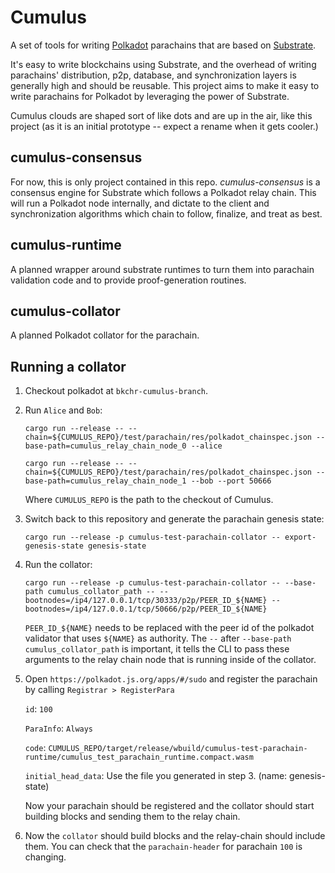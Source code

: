 # Cumulus

A set of tools for writing [Polkadot](https://github.com/paritytech/polkadot) parachains that are based on [Substrate](https://github.com/paritytech/substrate).

It's easy to write blockchains using Substrate, and the overhead of writing parachains' distribution, p2p, database, and synchronization layers is generally high and should be reusable. This project aims to make it easy to write parachains for Polkadot by leveraging the power of Substrate.

Cumulus clouds are shaped sort of like dots and are up in the air, like this project (as it is an initial prototype -- expect a rename when it gets cooler.)

## cumulus-consensus

For now, this is only project contained in this repo. *cumulus-consensus* is a consensus engine for Substrate which follows a Polkadot relay chain. This will run a Polkadot node internally, and dictate to the client and synchronization algorithms which chain to follow, finalize, and treat as best.

## cumulus-runtime

A planned wrapper around substrate runtimes to turn them into parachain validation code and to provide proof-generation routines.

## cumulus-collator

A planned Polkadot collator for the parachain.

## Running a collator

1. Checkout polkadot at `bkchr-cumulus-branch`.

2. Run `Alice` and `Bob`:

	`cargo run --release -- --chain=${CUMULUS_REPO}/test/parachain/res/polkadot_chainspec.json --base-path=cumulus_relay_chain_node_0 --alice`

	`cargo run --release -- --chain=${CUMULUS_REPO}/test/parachain/res/polkadot_chainspec.json --base-path=cumulus_relay_chain_node_1 --bob --port 50666`

    Where `CUMULUS_REPO` is the path to the checkout of Cumulus.

3. Switch back to this repository and generate the parachain genesis state:

	`cargo run --release -p cumulus-test-parachain-collator -- export-genesis-state genesis-state`

4. Run the collator:

	`cargo run --release -p cumulus-test-parachain-collator -- --base-path cumulus_collator_path -- --bootnodes=/ip4/127.0.0.1/tcp/30333/p2p/PEER_ID_${NAME} --bootnodes=/ip4/127.0.0.1/tcp/50666/p2p/PEER_ID_${NAME}`

	`PEER_ID_${NAME}` needs to be replaced with the peer id of the polkadot validator that uses `${NAME}`
	as authority. The `--` after `--base-path cumulus_collator_path` is important, it tells the CLI to pass these arguments
	to the relay chain node that is running inside of the collator.

5. Open `https://polkadot.js.org/apps/#/sudo` and register the parachain by calling `Registrar > RegisterPara`

	`id`: `100`

	`ParaInfo`: `Always`

	`code`: `CUMULUS_REPO/target/release/wbuild/cumulus-test-parachain-runtime/cumulus_test_parachain_runtime.compact.wasm`

	`initial_head_data`: Use the file you generated in step 3. (name: genesis-state)

	Now your parachain should be registered and the collator should start building blocks and sending
	them to the relay chain.

6. Now the `collator` should build blocks and the relay-chain should include them. You can check that the `parachain-header` for parachain `100` is changing.
